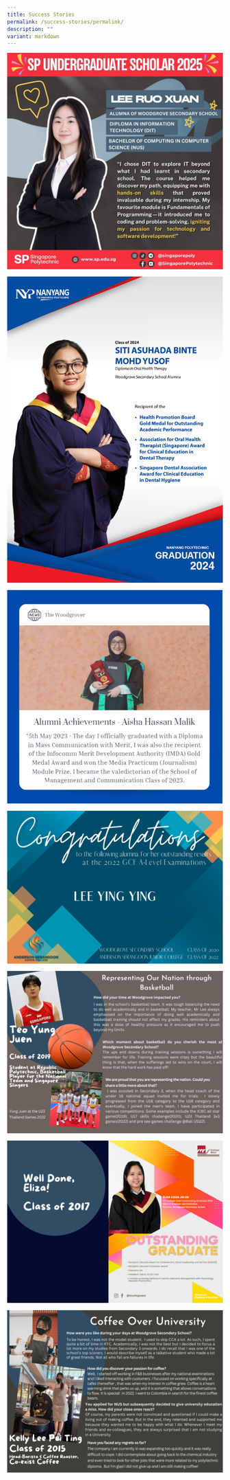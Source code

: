 ```yaml
---
title: Success Stories
permalink: /success-stories/permalink/
description: ""
variant: markdown
---
```


![](/images/Woodgrove_Secondary_School_Lee_Ruo_Xuan_SOC.jpg)

![](/images/Success%20Stories%20(Alumni)/A3_NYP_Graduation_posters_Woodgrove_Siti_Asuhada_compressed.jpg)

![](/images/Success%20Stories%20(Alumni)/capture.PNG)

![](/images/Success%20Stories%20(Alumni)/lee%20ying%20ying.png)

![](/images/Success%20Stories%20(Alumni)/Yung%20Juen.png)

![](/images/Success%20Stories%20(Alumni)/Eliza.png)

![](/images/Success%20Stories%20(Alumni)/Kelly.png)